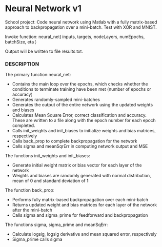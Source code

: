 # Neural Network v1
School project: Code neural network using Matlab with a fully matrix-based approach to backpropagation over a mini-batch. Test with XOR and MNIST.

Invoke function: neural_net( inputs, targets, nodeLayers, numEpochs, batchSize, eta )

Output will be written to file results.txt.


### DESCRIPTION

The primary function neural_net:
- Contains the main loop over the epochs, which checks whether the conditions to terminate training have been met (number of epochs or accuracy)
- Generates randomly-sampled mini-batches
- Generates the output of the entire network using the updated weights and biases
- Calculates Mean Square Error, correct classification and accuracy. These are written to a file along with the epoch number for each epoch completed.
- Calls init_weights and init_biases to initialize weights and bias matrices, respectively
- Calls back_prop to complete backpropagation for the network
- Calls sigma and meanSqrErr in computing network output and MSE

The functions init_weights and init_biases:
- Generate initial weight matrix or bias vector for each layer of the network
- Weights and biases are randomly generated with normal distribution, mean of 0 and standard deviation of 1

The function back_prop:
- Performs fully matrix-based backpropagation over each mini-batch
- Returns updated weight and bias matrices for each layer of the network after the mini-batch
- Calls sigma and sigma_prime for feedforward and backpropagation

The functions sigma, sigma_prime and meanSqErr:
- Calculate logsig, logsig derivative and mean squared error, respectively
- Sigma_prime calls sigma
